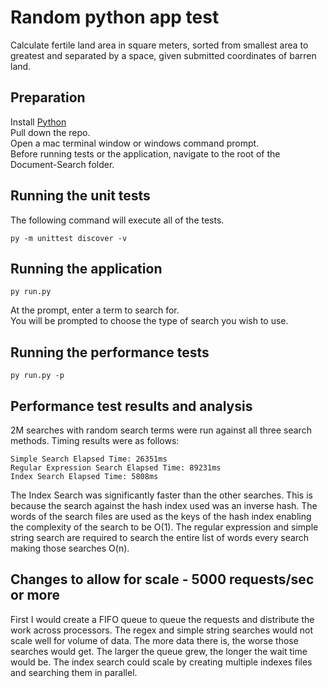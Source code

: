 # Random python app test
Calculate fertile land area in square meters, sorted from smallest area to greatest and separated by a 
space, given submitted coordinates of barren land.
## Preparation
Install [Python](https://www.python.org/)  
Pull down the repo.  
Open a mac terminal window or windows command prompt.  
Before running tests or the application, navigate to the root of the Document-Search folder.  
## Running the unit tests 
The following command will execute all of the tests.
```
py -m unittest discover -v
```
## Running the application
```
py run.py
```
At the prompt, enter a term to search for.  
You will be prompted to choose the type of search you wish to use.
## Running the performance tests
```
py run.py -p
```
## Performance test results and analysis
2M searches with random search terms were run against all three search methods. Timing results were
as follows:
```
Simple Search Elapsed Time: 26351ms
Regular Expression Search Elapsed Time: 89231ms
Index Search Elapsed Time: 5808ms
```
The Index Search was significantly faster than the other searches. This is because the search against
the hash index used was an inverse hash. The words of the search files are used as the keys of the hash
index enabling the complexity of the search to be O(1). The regular expression and simple string search 
are required to search the entire list of words every search making those searches O(n).
## Changes to allow for scale - 5000 requests/sec or more
First I would create a FIFO queue to queue the requests and distribute the work across processors. The regex and simple string searches would not 
scale well for volume of data. The more data there is, the worse
those searches would get. The larger the queue grew, the longer the wait time would be.  The index search could scale by creating multiple indexes files and searching them 
in parallel. 